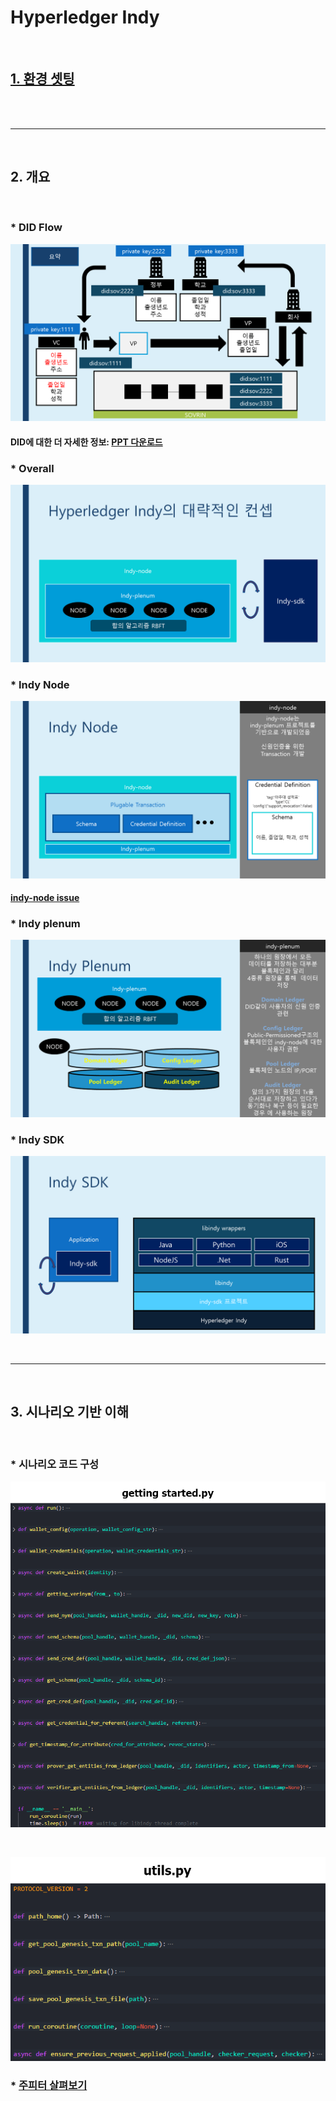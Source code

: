 # Hyperledger Indy

<br>

## [1. 환경 셋팅](./envSetting.md)

<br>
<br>
<hr>
<br>

## 2. 개요

<br>

### * DID Flow

![](./background/img/DID_Flow.png)

#### DID에 대한 더 자세한 정보: [PPT 다운로드](./background/what_is_did.pptx)

### * Overall

![](./background/img/Overall.png)

### * Indy Node

![](./background/img/indy-node_basic.png)


#### [indy-node issue](https://jira.hyperledger.org/projects/INDY/issues/INDY-2033?filter=allopenissues)

### * Indy plenum

![](./background/img/indy-plenum_basic.png)

### * Indy SDK

![](./background/img/indy-sdk_basic.png)

<br>
<hr>
<br>


## 3. 시나리오 기반 이해

<br>

### * 시나리오 코드 구성

![](./background/img/pysample/gs_python.png)

<br>

![](./background/img/pysample/gs_util_python.png)

### * [주피터 살펴보기](./sample/python/scenario/indy_scenario.ipynb)
